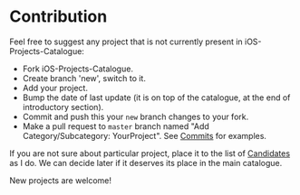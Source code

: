 # Contribution

Feel free to suggest any project that is not currently present in iOS-Projects-Catalogue:

- Fork iOS-Projects-Catalogue.
- Create branch 'new', switch to it.
- Add your project.
- Bump the date of last update (it is on top of the catalogue, at the
end of introductory section).
- Commit and push this your `new` branch changes to your fork.
- Make a pull request to `master` branch named "Add Category/Subcategory: YourProject". See [Commits](https://github.com/stanislaw/iOS-Projects-Catalogue/commits/master) for examples.

If you are not sure about particular project, place it to the list of [Candidates](https://github.com/stanislaw/iOS-Projects-Catalogue/blob/master/CANDIDATES.md) as I do. We can decide later if it deserves its place in the main catalogue.

New projects are welcome!

